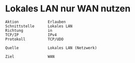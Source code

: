 # Lokales LAN nur WAN nutzen

```
Aktion             Erlauben
Schnittstelle      Lokales LAN
Richtung           in
TCP/IP             IPv4
Protokoll          TCP/UDO

Quelle             Lokales LAN (Netzwerk)

Ziel               WAN

```
